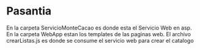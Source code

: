 # Pasantia
En la carpeta ServicioMonteCacao es donde esta el Servicio Web en asp.
En la carpeta WebApp estan los templates de las paginas web. 
El archivo crearListas.js es donde se consume el servicio web para crear el catalogo
